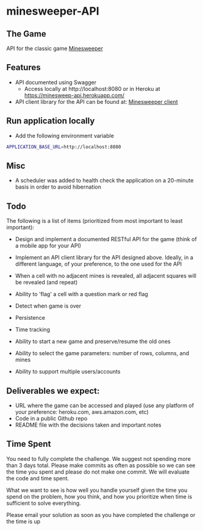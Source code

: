 # minesweeper-API

## The Game
API for the classic game [Minesweeper](https://en.wikipedia.org/wiki/Minesweeper_(video_game))

## Features
 - API documented using Swagger
   - Access locally at http://localhost:8080 or in Heroku at https://minesweep-api.herokuapp.com/
 - API client library for the API can be found at: [Minesweeper client](https://github.com/james-freitas/minesweeper-lib)
## Run application locally
 - Add the following environment variable
 ```bash
 APPLICATION_BASE_URL=http://localhost:8080
 ```

## Misc
 - A scheduler was added to health check the application on a 20-minute basis in order to avoid hibernation



## Todo
The following is a list of items (prioritized from most important to least important):
* Design and implement  a documented RESTful API for the game (think of a mobile app for your API)

* Implement an API client library for the API designed above. Ideally, in a different language, of your preference, to the one used for the API

* When a cell with no adjacent mines is revealed, all adjacent squares will be revealed (and repeat)
* Ability to 'flag' a cell with a question mark or red flag
* Detect when game is over
* Persistence
* Time tracking
* Ability to start a new game and preserve/resume the old ones
* Ability to select the game parameters: number of rows, columns, and mines
* Ability to support multiple users/accounts
 
## Deliverables we expect:
* URL where the game can be accessed and played (use any platform of your preference: heroku.com, aws.amazon.com, etc)
* Code in a public Github repo
* README file with the decisions taken and important notes

## Time Spent
You need to fully complete the challenge. We suggest not spending more than 3 days total.  Please make commits as often as possible so we can see the time you spent and please do not make one commit.  We will evaluate the code and time spent.
 
What we want to see is how well you handle yourself given the time you spend on the problem, how you think, and how you prioritize when time is sufficient to solve everything.

Please email your solution as soon as you have completed the challenge or the time is up
